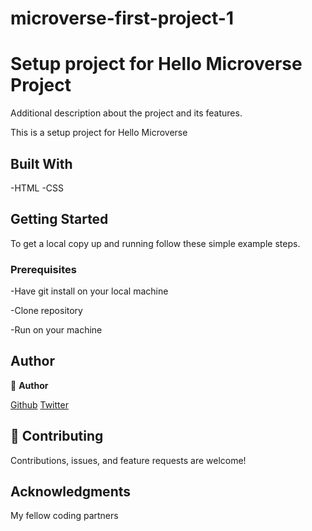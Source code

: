 # microverse-first-project-1


# Setup project for Hello Microverse Project 



Additional description about the project and its features.

This is a setup project for Hello Microverse

## Built With

-HTML
-CSS


## Getting Started


To get a local copy up and running follow these simple example steps.

### Prerequisites

-Have git install on your local machine

-Clone repository 

-Run on your machine


## Author
👤 **Author**

[Github](https://github.com/gbengacode)
[Twitter](https://www.linkedin.com/in/emmanuel-gbenga/)


## 🤝 Contributing

Contributions, issues, and feature requests are welcome!



## Acknowledgments

My fellow coding partners

